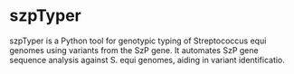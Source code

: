 # szpTyper
szpTyper is a Python tool for genotypic typing of Streptococcus equi genomes using variants from the SzP gene. It automates SzP gene sequence analysis against S. equi genomes, aiding in variant identificatio.
